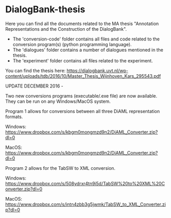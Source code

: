 # DialogBank-thesis
Here you can find all the documents related to the MA thesis "Annotation Representations and the Construction of the DialogBank".

- The 'conversion-code' folder contains all files and code related to the conversion program(s) (python programming language).
- The 'dialogues' folder contains a number of dialogues mentioned in the thesis.
- The 'experiment' folder contains all files related to the experiment.

You can find the thesis here: https://dialogbank.uvt.nl/wp-content/uploads/tdb/2016/10/Master_Thesis_Wijnhoven_Kars_295543.pdf

UPDATE DECEMBER  2016 - 

Two new conversions programs (executable/.exe file) are now available. They can be run on any Windows/MacOS system.

Program 1 allows for conversions between all three DiAML representation formats. 

Windows: https://www.dropbox.com/s/kbgm0mongmzd9n2/DiAML_Converter.zip?dl=0

MacOS: https://www.dropbox.com/s/kbgm0mongmzd9n2/DiAML_Converter.zip?dl=0 

Program 2 allows for the TabSW to XML conversion.

Windows: https://www.dropbox.com/s/508ydrxr4tn9i5d/TabSW%20to%20XML%20Converter.zip?dl=0 

MacOS: https://www.dropbox.com/s/intn4zbb3g5jwmk/TabSW_to_XML_Converter.zip?dl=0
